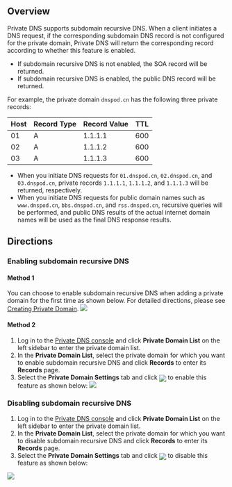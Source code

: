 ## Overview
Private DNS supports subdomain recursive DNS. When a client initiates a DNS request, if the corresponding subdomain DNS record is not configured for the private domain, Private DNS will return the corresponding record according to whether this feature is enabled.
- If subdomain recursive DNS is not enabled, the SOA record will be returned.
- If subdomain recursive DNS is enabled, the public DNS record will be returned.

For example, the private domain `dnspod.cn` has the following three private records:

| Host | Record Type | Record Value | TTL |
|---------|---------|---------|---------|
| 01 | A |1.1.1.1 | 600 |
| 02 | A |1.1.1.2 | 600 |
| 03 | A |1.1.1.3 | 600 |

- When you initiate DNS requests for `01.dnspod.cn`, `02.dnspod.cn`, and `03.dnspod.cn`, private records `1.1.1.1`, `1.1.1.2`, and `1.1.1.3` will be returned, respectively.
- When you initiate DNS requests for public domain names such as `www.dnspod.cn`, `bbs.dnspod.cn`, and `rss.dnspod.cn`, recursive queries will be performed, and public DNS results of the actual internet domain names will be used as the final DNS response results.


## Directions
### Enabling subdomain recursive DNS
#### Method 1
You can choose to enable subdomain recursive DNS when adding a private domain for the first time as shown below. For detailed directions, please see [Creating Private Domain](https://intl.cloud.tencent.com/document/product/1097/40558).
![](https://main.qcloudimg.com/raw/d9fe658c4ff96b214e206e91ac147f1b.png)
#### Method 2
1. Log in to the [Private DNS console](https://console.cloud.tencent.com/privatedns) and click **Private Domain List** on the left sidebar to enter the private domain list.
2. In the **Private Domain List**, select the private domain for which you want to enable subdomain recursive DNS and click **Records** to enter its **Records** page.
3. Select the **Private Domain Settings** tab and click  <span ><img src="https://main.qcloudimg.com/raw/1daf42f43153a8e60e5b741ac6422844.png" style="margin-bottom:-5px;"/></span> to enable this feature as shown below:
![](https://main.qcloudimg.com/raw/3d13bd919cd61a01bd7f1442b54a9e7c.png)

### Disabling subdomain recursive DNS
1. Log in to the [Private DNS console](https://console.cloud.tencent.com/privatedns) and click **Private Domain List** on the left sidebar to enter the private domain list.
2. In the **Private Domain List**, select the private domain for which you want to disable subdomain recursive DNS and click **Records** to enter its **Records** page.
3. Select the **Private Domain Settings** tab and click <span ><img src="https://main.qcloudimg.com/raw/3e46d1b5a3578be94c9b5803006ffb7a.png" style="margin-bottom:-5px;"/></span> to disable this feature as shown below:

![](https://main.qcloudimg.com/raw/703574efe2d8d995c046249dd560ad97.png)
